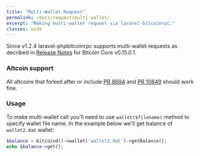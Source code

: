 ```yaml
---
title: "Multi-Wallet Request"
permalink: /docs/request/multi-wallet/
excerpt: "Making multi-wallet request via laravel-bitcoinrpc."
classes: wide
---
```

Since v1.2.4 laravel-phpbitcoinrpc supports multi-wallet requests as decribed in [Release Notes](https://bitcoin.org/en/release/v0.15.0.1#multi-wallet-support) for Bitcoin Core v0.15.0.1.

### Altcoin support
All altcoins that forked after or include [PR 8694](https://github.com/bitcoin/bitcoin/pull/8694/files) and [PR 10849](https://github.com/bitcoin/bitcoin/pull/10849) should work fine.

### Usage
To make multi-wallet call you'll need to use `wallet($filename)` method to specify wallet file name.
In the example below we'll get balance of `wallet2.dat` wallet:
```php
$balance = bitcoind()->wallet('wallet2.dat')->getBalance();
echo $balance->get();
```

